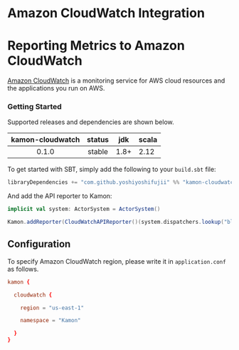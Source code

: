 Amazon CloudWatch Integration
=============================

Reporting Metrics to Amazon CloudWatch
======================================

[Amazon CloudWatch](https://aws.amazon.com/cloudwatch/) is a monitoring service for AWS cloud resources and the applications you run on AWS.

### Getting Started

Supported releases and dependencies are shown below.

| kamon-cloudwatch  | status | jdk  | scala            |
|:-----------------:|:------:|:----:|------------------|
|  0.1.0            | stable | 1.8+ | 2.12             |

To get started with SBT, simply add the following to your `build.sbt` file:

```scala
libraryDependencies += "com.github.yoshiyoshifujii" %% "kamon-cloudwatch" % "0.1.0"
```

And add the API reporter to Kamon:

```scala
implicit val system: ActorSystem = ActorSystem()

Kamon.addReporter(CloudWatchAPIReporter()(system.dispatchers.lookup("blocking-io-dispatcher-cloudwatch")))
```

Configuration
-------------

To specify Amazon CloudWatch region, please write it in `application.conf` as follows.

```application.conf
kamon {

  cloudwatch {

    region = "us-east-1"

    namespace = "Kamon"

  }
}
```
